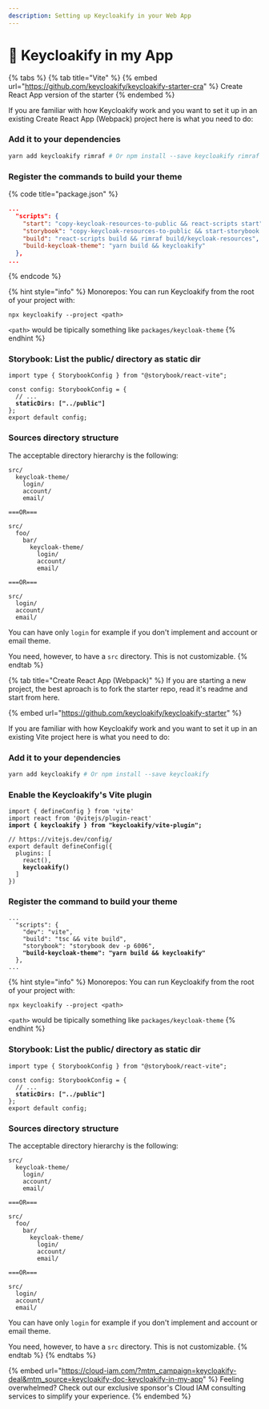 ```yaml
---
description: Setting up Keycloakify in your Web App
---
```


# 🔩 Keycloakify in my App

{% tabs %}
{% tab title="Vite" %}
{% embed url="https://github.com/keycloakify/keycloakify-starter-cra" %}
Create React App version of the starter
{% endembed %}

If you are familiar with how Keycloakify work and you want to set it up in an existing Create React App (Webpack) project here is what you need to do:

### Add it to your dependencies

```bash
yarn add keycloakify rimraf # Or npm install --save keycloakify rimraf
```

### Register the commands to build your theme

{% code title="package.json" %}
```json
...
  "scripts": {
    "start": "copy-keycloak-resources-to-public && react-scripts start",
    "storybook": "copy-keycloak-resources-to-public && start-storybook -p 6006",
    "build": "react-scripts build && rimraf build/keycloak-resources",
    "build-keycloak-theme": "yarn build && keycloakify"
  },
...
```
{% endcode %}

{% hint style="info" %}
Monorepos: You can run Keycloakify from the root of your project with:&#x20;

`npx keycloakify --project <path>`

`<path>` would be tipically something like `packages/keycloak-theme`
{% endhint %}

### Storybook: List the public/ directory as static dir

<pre class="language-typescript" data-title=".storybook/main.ts"><code class="lang-typescript">import type { StorybookConfig } from "@storybook/react-vite";

const config: StorybookConfig = {
  // ...
<strong>  staticDirs: ["../public"]
</strong>};
export default config;
</code></pre>

### Sources directory structure

The acceptable directory hierarchy is the following: &#x20;

```
src/
  keycloak-theme/
    login/
    account/
    email/
    
===OR===

src/
  foo/
    bar/
      keycloak-theme/
        login/
        account/
        email/

===OR===

src/
  login/
  account/
  email/
```

You can have only `login` for example if you don't implement and account or email theme. &#x20;

You need, however, to have a `src` directory. This is not customizable. &#x20;
{% endtab %}

{% tab title="Create React App (Webpack)" %}
If you are starting a new project, the best aproach is to fork the starter repo, read it's readme and start from here. &#x20;

{% embed url="https://github.com/keycloakify/keycloakify-starter" %}

If you are familiar with how Keycloakify work and you want to set it up in an existing Vite project here is what you need to do:

### Add it to your dependencies

```bash
yarn add keycloakify # Or npm install --save keycloakify
```

### Enable the Keycloakify's Vite plugin

<pre class="language-tsx" data-title="vite.config.ts"><code class="lang-tsx">import { defineConfig } from 'vite'
import react from '@vitejs/plugin-react'
<strong>import { keycloakify } from "keycloakify/vite-plugin";
</strong>
// https://vitejs.dev/config/
export default defineConfig({
  plugins: [
    react(), 
<strong>    keycloakify()
</strong>  ]
})
</code></pre>

### Register the command to build your theme

<pre class="language-json" data-title="package.json"><code class="lang-json">...
  "scripts": {
    "dev": "vite",
    "build": "tsc &#x26;&#x26; vite build",
    "storybook": "storybook dev -p 6006",
<strong>    "build-keycloak-theme": "yarn build &#x26;&#x26; keycloakify"
</strong>  },
...
</code></pre>

{% hint style="info" %}
Monorepos: You can run Keycloakify from the root of your project with:&#x20;

`npx keycloakify --project <path>`

`<path>` would be tipically something like `packages/keycloak-theme`
{% endhint %}

### Storybook: List the public/ directory as static dir

<pre class="language-typescript" data-title=".storybook/main.ts"><code class="lang-typescript">import type { StorybookConfig } from "@storybook/react-vite";

const config: StorybookConfig = {
  // ...
<strong>  staticDirs: ["../public"]
</strong>};
export default config;
</code></pre>

### Sources directory structure

The acceptable directory hierarchy is the following: &#x20;

```
src/
  keycloak-theme/
    login/
    account/
    email/
    
===OR===

src/
  foo/
    bar/
      keycloak-theme/
        login/
        account/
        email/

===OR===

src/
  login/
  account/
  email/
```

You can have only `login` for example if you don't implement and account or email theme. &#x20;

You need, however, to have a `src` directory. This is not customizable. &#x20;
{% endtab %}
{% endtabs %}



{% embed url="https://cloud-iam.com/?mtm_campaign=keycloakify-deal&mtm_source=keycloakify-doc-keycloakify-in-my-app" %}
Feeling overwhelmed? Check out our exclusive sponsor's Cloud IAM consulting services to simplify your experience.
{% endembed %}
